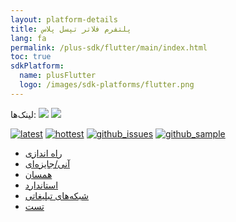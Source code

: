 ```yaml
---
layout: platform-details
title: پلتفرم فلاتر تپسل پلاس 
lang: fa
permalink: /plus-sdk/flutter/main/index.html
toc: true
sdkPlatform:
  name: plusFlutter
  logo: /images/sdk-platforms/flutter.png
---
```


لینک‌ها: <img src="https://img.shields.io/pub/v/tapsell_plus?label=tapsell_plus&style=plastic" /> <img src="https://img.shields.io/pub/v/tapsell_plus?color=orange&include_prereleases&label=tapsell_plus%28prerelease%29" />

[![latest](https://img.shields.io/pub/v/tapsell_plus?label=tapsell_plus&style=plastic)](https://pub.dev/packages/tapsell_plus/versions)
[![hottest](https://img.shields.io/pub/v/tapsell_plus?color=orange&include_prereleases&label=tapsell_plus%28prerelease%29)](https://pub.dev/packages/tapsell_plus/versions)
[![github_issues](https://img.shields.io/badge/Github-issues-blue?style=plastic&logo=github)](https://github.com/tapsellorg/TapsellPlusSDK-FlutterPlugin/issues?q=is%3Aissue)
[![github_sample](https://img.shields.io/badge/Github-sample-green?style=plastic&logo=github)](https://github.com/tapsellorg/TapsellPlusSDK-FlutterSample)


- [راه اندازی]({{site.baseurl}}/plus-sdk/flutter/initialize)
- [آنی/جایزه‌ای]({{site.baseurl}}/plus-sdk/flutter/rewarded-interstitial)
- [همسان]({{site.baseurl}}/plus-sdk/flutter/native)
- [استاندارد]({{site.baseurl}}/plus-sdk/flutter/standard)
- [شبکه‌های تبلیغاتی]({{site.baseurl}}/plus-sdk/flutter/add-adnetworks)
- [تست]({{site.baseurl}}/plus-sdk/flutter/adnetworks-test)